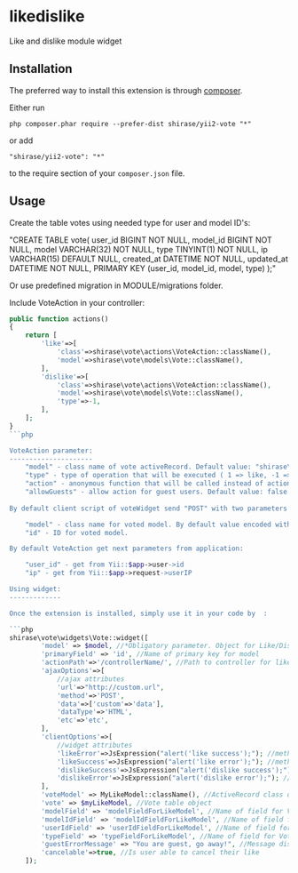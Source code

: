 likedislike
===========
Like and dislike module widget

Installation
------------

The preferred way to install this extension is through [composer](http://getcomposer.org/download/).

Either run

```
php composer.phar require --prefer-dist shirase/yii2-vote "*"
```

or add

```
"shirase/yii2-vote": "*"
```

to the require section of your `composer.json` file.


Usage
-----

Create the table votes using needed type for user and model ID's:

"CREATE TABLE vote(
	user_id BIGINT NOT NULL,
	model_id BIGINT NOT NULL,
	model VARCHAR(32) NOT NULL,
	type TINYINT(1) NOT NULL,
	ip VARCHAR(15) DEFAULT NULL,
	created_at DATETIME NOT NULL,
	updated_at DATETIME NOT NULL,
	PRIMARY KEY (user_id, model_id, model, type)
);"

Or use predefined migration in MODULE/migrations folder.

Include VoteAction in your controller:

```php
public function actions()
{
    return [
        'like'=>[
            'class'=>shirase\vote\actions\VoteAction::className(),
            'model'=>shirase\vote\models\Vote::className(),
        ],
        'dislike'=>[
            'class'=>shirase\vote\actions\VoteAction::className(),
            'model'=>shirase\vote\models\Vote::className(),
            'type'=>-1,
        ],
    ];
}
```php

VoteAction parameter:
---------------------
	"model" - class name of vote activeRecord. Default value: "shirase\vote\models\Like"
	"type" - type of operation that will be executed ( 1 => like, -1 => dislike). Default value: 1
	"action" - anonymous function that will be called instead of action.
	"allowGuests" - allow action for guest users. Default value: false
	
By default client script of voteWidget send "POST" with two parameters for voteAction:

	"model" - class name for voted model. By default value encoded with crc32.
	"id" - ID for voted model.

By default VoteAction get next parameters from application:

	"user_id" - get from Yii::$app->user->id
	"ip" - get from Yii::$app->request->userIP

Using widget:
-------------

Once the extension is installed, simply use it in your code by  :

```php
shirase\vote\widgets\Vote::widget([
        'model' => $model, //*Obligatory parameter. Object for Like/Dislike.
        'primaryField' => 'id', //Name of primary key for model
        'actionPath'=>'/controllerName/', //Path to controller for like/dislike action. E.g. '/site/' for action '/site/like'
        'ajaxOptions'=>[
            //ajax attributes
            'url'=>"http://custom.url",
            'method'=>'POST',
            'data'=>['custom'=>'data'],
            'dataType'=>'HTML',
            'etc'=>'etc',
        ],
        'clientOptions'=>[
            //widget attributes
            'likeError'=>JsExpression("alert('like success');"); //method on ajax like error
            'likeSuccess'=>JsExpression("alert('like error');"); //method on ajax like success
            'dislikeSuccess'=>JsExpression("alert('dislike success');"); //method on ajax dislike success
            'dislikeError'=>JsExpression("alert('dislike error');"); //method on ajax dislike error
        ],
        'voteModel' => MyLikeModel::className(), //ActiveRecord class of table for storing vote data.
        'vote' => $myLikeModel, //Vote table object
        'modelField' => 'modelFieldForLikeModel', //Name of field for Vote table in wich store model identifier
        'modelIdField' => 'modelIdFieldForLikeModel', //Name of field for Vote table in wich store model primary key
        'userIdField' => 'userIdFieldForLikeModel', //Name of field for Vote table in wich store user identifier
        'typeField' => 'typeFieldForLikeModel', //Name of field for Vote table in wich store vote type
        'guestErrorMessage' => "You are guest, go away!", //Message displaying instead of widget for guest users
        'cancelable'=>true, //Is user able to cancel their like
    ]);